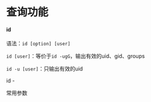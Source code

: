 
# 查询功能

#### id

语法：`id [option] [user]`

`id [user]`：等价于`id -ugG`，输出有效的uid、gid、groups

`id -u [user]`：只输出有效的uid

id -

常用参数